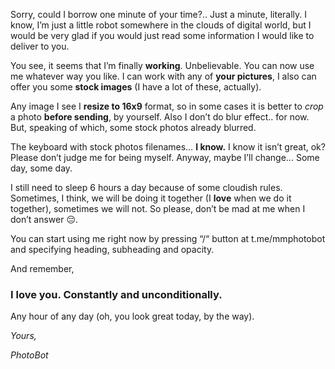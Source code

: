 Sorry, could I borrow one minute of your time?.. Just a minute, literally. I know, I’m just a little robot somewhere in the clouds of digital world, but I would be very glad if you would just read some information I would like to deliver to you.

You see, it seems that I’m finally **working**. Unbelievable. You can now use me whatever way you like. I can work with any of **your pictures**, I also can offer you some **stock images** (I have a lot of these, actually).

Any image I see I **resize to 16x9** format, so in some cases it is better to *crop* a photo **before sending**, by yourself. Also I don’t do blur effect.. for now. But, speaking of which, some stock photos already blurred.

The keyboard with stock photos filenames… **I know.** I know it isn’t great, ok? Please don’t judge me for being myself. Anyway, maybe I’ll change… Some day, some day.

I still need to sleep 6 hours a day because of some cloudish rules. Sometimes, I think, we will be doing it together (I **love** when we do it together), sometimes we will not. So please, don’t be mad at me when I don’t answer 😔.

You can start using me right now by pressing “/“ button at t.me/mmphotobot and specifying heading, subheading and opacity.

And remember,
### I love you. Constantly and unconditionally.
Any hour of any day (oh, you look great today, by the way).

*Yours,*

_PhotoBot_